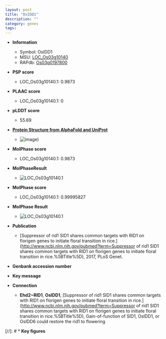 ```yaml
---
layout: post
title: "OsIDD1"
description: ""
category: genes
tags: 
---
```


* **Information**  
    + Symbol: OsIDD1  
    + MSU: [LOC_Os03g10140](http://rice.plantbiology.msu.edu/cgi-bin/ORF_infopage.cgi?orf=LOC_Os03g10140)  
    + RAPdb: [Os03g0197800](http://rapdb.dna.affrc.go.jp/viewer/gbrowse_details/irgsp1?name=Os03g0197800)  

* **PSP score**  
    + LOC_Os03g10140.1: 0.9873 

* **PLAAC score**  
    + LOC_Os03g10140.1: 0 

* **pLDDT score**
    + 55.69

* **[Protein Structure from AlphaFold and UniProt](https://www.uniprot.org/uniprotkb/Q10QG1/entry#structure)**
    + ![image](https://ricepsp.github.io/images/Q1/AF-Q10QG1-F1.png))

* **MolPhase score**
    + LOC_Os03g10140.1: 0.9873

* **MolPhaseResult**
    + ![LOC_Os03g10140.1](https://ricepsp.github.io/pictures/LOC_Os03g/LOC_Os03g10140.1.png)

* **MolPhase score**
    + LOC_Os03g10140.1: 0.99995827

* **MolPhase Result**
    + ![LOC_Os03g10140.1](https://304243504.github.io/Pictures/LOC_Os03g/LOC_Os03g10140.1.png)

* **Publication**  
    + [Suppressor of rid1 SID1 shares common targets with RID1 on florigen genes to initiate floral transition in rice.](http://www.ncbi.nlm.nih.gov/pubmed?term=Suppressor of rid1 SID1 shares common targets with RID1 on florigen genes to initiate floral transition in rice.%5BTitle%5D), 2017, PLoS Genet.

* **Genbank accession number**  

* **Key message**  

* **Connection**  
    + __Ehd2~RID1__, __OsIDD1__, [Suppressor of rid1 SID1 shares common targets with RID1 on florigen genes to initiate floral transition in rice.](http://www.ncbi.nlm.nih.gov/pubmed?term=Suppressor of rid1 SID1 shares common targets with RID1 on florigen genes to initiate floral transition in rice.%5BTitle%5D), Gain-of-function of SID1, OsIDD1, or OsIDD6 could restore the rid1 to flowering

[//]: # * **Key figures**  


